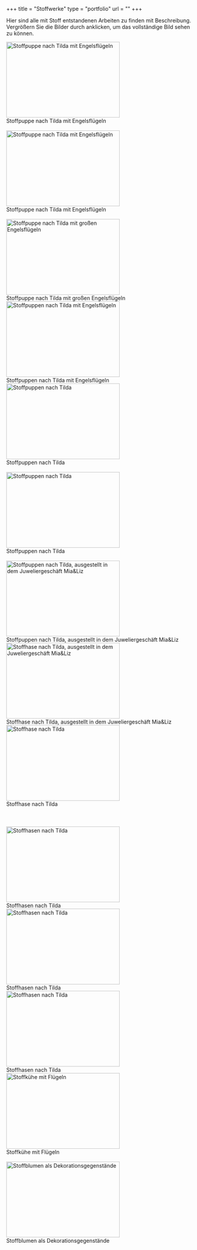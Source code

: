 +++
title = "Stoffwerke"
type = "portfolio"
url = ""
+++

Hier sind alle mit Stoff entstandenen Arbeiten zu finden mit Beschreibung. Vergrößern Sie die Bilder durch anklicken, um das vollständige Bild sehen zu können.  


<!-- Puppen -->
<div class="container">

<div class="gallery">
    <a href="/images/stoffwerke/Puppe1_gr.png" rel="lightbox" title="Stoffpuppe nach Tilda mit Engelsflügeln">
		<img src="/images/stoffwerke/Puppe1_kl.png" alt="Stoffpuppe nach Tilda mit Engelsflügeln" width="300" height="200">
	</a>		
    <div class="desc">Stoffpuppe nach Tilda mit Engelsflügeln<br> &nbsp;</div>
</div>

<div class="gallery">
    <a href="/images/stoffwerke/Puppe2_gr.png" rel="lightbox" title="Stoffpuppe nach Tilda mit Engelsflügeln">
		<img src="/images/stoffwerke/Puppe2_kl.png" alt="Stoffpuppe nach Tilda mit Engelsflügeln" width="300" height="200">
	</a>		
    <div class="desc">Stoffpuppe nach Tilda mit Engelsflügeln<br> &nbsp;</div>
</div>

<div class="gallery">
    <a href="/images/stoffwerke/Puppe7_gr.png" rel="lightbox" title="Stoffpuppe nach Tilda mit großen Engelsflügeln">
		<img src="/images/stoffwerke/Puppe7_kl.png" alt="Stoffpuppe nach Tilda mit großen Engelsflügeln" width="300" height="200">
	</a>		
    <div class="desc">Stoffpuppe nach Tilda mit großen Engelsflügeln</div>
</div>

<div class="gallery">
    <a href="/images/stoffwerke/Puppe3_gr.png" rel="lightbox" title="Stoffpuppen nach Tilda mit Engelsflügeln">
		<img src="/images/stoffwerke/Puppe3_kl.png" alt="Stoffpuppen nach Tilda mit Engelsflügeln" width="300" height="200">
	</a>		
    <div class="desc">Stoffpuppen nach Tilda mit Engelsflügeln</div>
</div>

<div class="gallery">
    <a href="/images/stoffwerke/Puppe4_gr.png" rel="lightbox" title="Stoffpuppen nach Tilda">
		<img src="/images/stoffwerke/Puppe4_kl.png" alt="Stoffpuppen nach Tilda" width="300" height="200">
	</a>		
    <div class="desc">Stoffpuppen nach Tilda<br> &nbsp;</div>
</div>

<div class="gallery">
    <a href="/images/stoffwerke/Puppe6_gr.png" rel="lightbox" title="Stoffpuppen nach Tilda">
		<img src="/images/stoffwerke/Puppe6_kl.png" alt="Stoffpuppen nach Tilda" width="300" height="200">
	</a>		
    <div class="desc">Stoffpuppen nach Tilda<br> &nbsp;</div>
</div>

<div class="gallery">
    <a href="/images/stoffwerke/Puppe5_gr.png" rel="lightbox" title="Stoffpuppen nach Tilda, ausgestellt in dem Juweliergeschäft Mia&Liz">
		<img src="/images/stoffwerke/Puppe5_kl.png" alt="Stoffpuppen nach Tilda, ausgestellt in dem Juweliergeschäft Mia&Liz" width="300" height="200">
	</a>		
    <div class="desc">Stoffpuppen nach Tilda, ausgestellt in dem Juweliergeschäft Mia&Liz</div>
</div>

<!-- Hasen -->
<div class="gallery">
    <a href="/images/stoffwerke/Hase3_gr.png" rel="lightbox" title="Stoffhase nach Tilda, ausgestellt in dem Juweliergeschäft Mia&Liz">
		<img src="/images/stoffwerke/Hase3_kl.png" alt="Stoffhase nach Tilda, ausgestellt in dem Juweliergeschäft Mia&Liz" width="300" height="200">
	</a>		
    <div class="desc">Stoffhase nach Tilda, ausgestellt in dem Juweliergeschäft Mia&Liz</div>
</div>

<div class="gallery">
    <a href="/images/stoffwerke/Hase2_gr.png" rel="lightbox" title="Stoffhase  nach Tilda">
		<img src="/images/stoffwerke/Hase2_kl.png" alt="Stoffhase nach Tilda" width="300" height="200">
	</a>		
    <div class="desc">Stoffhase nach Tilda<br> &nbsp;<br> &nbsp;<br> &nbsp;</div>
</div>

<div class="gallery">
    <a href="/images/stoffwerke/Hase1_gr.png" rel="lightbox" title="Stoffhasen nach Tilda">
		<img src="/images/stoffwerke/Hase1_kl.png" alt="Stoffhasen nach Tilda" width="300" height="200">
	</a>		
    <div class="desc">Stoffhasen nach Tilda</div>
</div>

<div class="gallery">
    <a href="/images/stoffwerke/Hase4_gr.png" rel="lightbox" title="Stoffhasen nach Tilda">
		<img src="/images/stoffwerke/Hase4_kl.png" alt="Stoffhasen nach Tilda" width="300" height="200">
	</a>		
    <div class="desc">Stoffhasen nach Tilda</div>
</div>

<div class="gallery">
    <a href="/images/stoffwerke/Hase5_gr.png" rel="lightbox" title="Stoffhasen nach Tilda">
		<img src="/images/stoffwerke/Hase5_kl.png" alt="Stoffhasen nach Tilda" width="300" height="200">
	</a>		
    <div class="desc">Stoffhasen nach Tilda</div>
</div>

<!-- Andere -->
<div class="gallery">
    <a href="/images/stoffwerke/Kuh_gr.png" rel="lightbox" title="Stoffkühe mit Flügeln">
		<img src="/images/stoffwerke/Kuh_kl.png" alt="Stoffkühe mit Flügeln" width="300" height="200">
	</a>		
    <div class="desc">Stoffkühe mit Flügeln<br> &nbsp;</div>
</div>

<div class="gallery">
    <a href="/images/stoffwerke/Stoffblumen_gr.png" rel="lightbox" title="Stoffblumen als Dekorationsgegenstände">
		<img src="/images/stoffwerke/Stoffblumen_kl.png" alt="Stoffblumen als Dekorationsgegenstände" width="300" height="200">
	</a>		
    <div class="desc">Stoffblumen als Dekorationsgegenstände</div>
</div>
</div>
